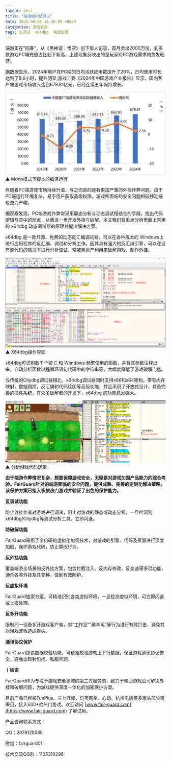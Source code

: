 ```yaml
---
layout: post
title: "端游如何反调试"
date: 2025-06-06 16:30:00 +0800
categories: 游戏安全
tags: 反调试  x64dbg  端游加固
---
```


端游正在“回春”，从《黑神话：悟空》创下惊人记录，首月卖出2000万份，到多款游戏PC端充值占比创下新高，上述现象反映出的是玩家对PC游戏需求的愈发旺盛。<!-- more -->  

据数据显示，2024年用户在PC端的日均活跃应用数提升了20%，日均使用时长达到了8.6小时，提升明显;游戏工委《2024年中国游戏产业报告》显示，国内客户端游戏市场收入达到679.81亿元，已经连续五年保持增长。

![315_21](/assets/res/202103/客户端游戏收入.png)  
▲ Mono模式下脚本的编译运行

伴随着PC端游戏市场持续升温，与之而来的还有更加严重的外挂作弊问题。由于PC端运行环境复杂，易于用户获取高级权限，游戏所面临的安全问题相较移动端也更为严峻。

据观察发现，PC端游戏作弊常采用静态分析与动态调试相结合的手段，找出代码逻辑与其中的弱点，从而进一步开发外挂与破解。本文我们将重点分析市面上常用的 x64dbg 动态调试器的原理并提出解决方案。

x64dbg 是一款开源、免费的动态反汇编调试器，可以在各种版本的 Windows上进行应用程序的反汇编、调试和分析工作。因其具有强大的反汇编引擎，可以在没有源代码的情况下进行分析调试，常被黑灰产利用来破解游戏、制作外挂。

![315_21](/assets/res/202103/x64dbg.png)  
▲ X64dbg操作界面

x64dbg可识别数千个被 C 和 Wimdows 频繁使用的函数，并将其参数注释出来，自动分析函数过程循环语句代码中的字符串等，大幅度降低了游戏破解门槛。

与传统的Ollydbg调试器相比，x64dbg调试器同时支持x86和x64架构，带有内存映射，数据跟踪，反汇编和代码绘图等高级功能，并且采用了开放式设计，具备完善的插件系统，在众多破解者的开发下，x64dbg 的功能愈发强大。

![315_21](/assets/res/202103/ollydbg分析.png)  
▲ 分析游戏代码逻辑

**由于端游作弊情况复杂，想要保障游戏安全，无疑是对游戏加固产品能力的综合考验。FairGuard针对的端游面临的安全问题，提供成熟、完善的定制化解决策略，该保护方案已接入多款热门游戏并验证了出色的保护能力。**

**反调试功能**

防止外挂作者对游戏进行调试，阻止对游戏的静态或动态分析，一旦检测到x64dbg/Ollydbg等调试分析工具，立即闪退。

**防破解功能**

FairGuard采用了全自研的虚拟化加壳技术，对游戏的引擎、代码及资源进行深度加密，保护游戏代码，防止篡改行为。

**反外挂功能**

覆盖端游全场景的反外挂方案，包含拦截注入、反内存修改、反变速等多项功能，通杀各类外挂及其变种，做到有效防护。

**反虚拟环境**

FairGuard独家方案，可精准识别各类虚拟环境，一旦检测虚拟环境，可立即闪退或上报处理。

**反多开功能**

限制同一设备多开游戏客户端，对“工作室”“薅羊毛”等行为进行有效打击，避免其对游戏营收造成损失。

**通讯协议保护**

FairGuard提供数据校验功能，可精准校验游戏上下行数据，保证游戏通讯协议安全，避免出现封包挂、私服问题。

**丨结语**  

FairGuard作为专注于游戏安全领域的第三方服务商，致力于帮助游戏公司解决外挂和破解问题，为游戏提供深度一体化的加密保护方案。  

目前产品已经被FunPlus、三七互娱、恺英网络、心动、杭州电魂等多家头部公司采用，接入600+款热门游戏。欢迎访问 [www.fair-guard.com](https://www.fair-guard.com) 了解试用。    

产品咨询联系方式：  

QQ：2079128588  

微信：fairguard01  

技术交流QQ群：1105310296  